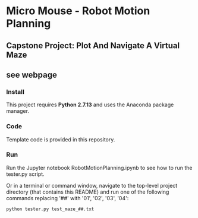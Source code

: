 
# Micro Mouse - Robot Motion Planning
## Capstone Project: Plot And Navigate A Virtual Maze
## see webpage


### Install

This project requires **Python 2.7.13** and uses the Anaconda package manager.

### Code

Template code is provided in this repository.

### Run

Run the Jupyter notebook RobotMotionPlanning.ipynb to see how to run the tester.py script.

Or in a terminal or command window, navigate to the top-level project directory (that contains this README) and run one of the following commands replacing '##' with '01', '02', '03', '04':

```python tester.py test_maze_##.txt```
